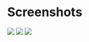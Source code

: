 # Screenshots
![]("https://github.com/anantagaire/secondphasechallenge/blob/main/screenshots/firstscreen.JPG")
![]("https://raw.githubusercontent.com/anantagaire/secondphasechallenge/main/screenshots/secondscreen.JPG")
![]("https://raw.githubusercontent.com/anantagaire/secondphasechallenge/main/screenshots/webscreen.JPG")
